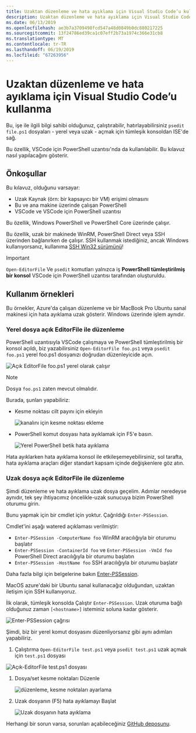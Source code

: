 ```yaml
---
title: Uzaktan düzenleme ve hata ayıklama için Visual Studio Code’u kullanma
description: Uzaktan düzenleme ve hata ayıklama için Visual Studio Code’u kullanma
ms.date: 06/13/2019
ms.openlocfilehash: ae3b7a3709498fcd547a48d0849b0dc880217225
ms.sourcegitcommit: 13f24786ed39ca1c07eff2b73a1974c366e31cb8
ms.translationtype: MT
ms.contentlocale: tr-TR
ms.lasthandoff: 06/19/2019
ms.locfileid: "67263956"
---
```

# <a name="using-visual-studio-code-for-remote-editing-and-debugging"></a>Uzaktan düzenleme ve hata ayıklama için Visual Studio Code’u kullanma

Bu, işe ile ilgili bilgi sahibi olduğunuz, çalıştırabilir, hatırlayabilirsiniz `psedit file.ps1` dosyaları - yerel veya uzak - açmak için tümleşik konsoldan ISE'de sağ.

Bu özellik, VSCode için PowerShell uzantısı'nda da kullanılabilir. Bu kılavuz nasıl yapılacağını gösterir.

## <a name="prerequisites"></a>Önkoşullar

Bu kılavuz, olduğunu varsayar:

- Uzak Kaynak (örn: bir kapsayıcı bir VM) erişimi olmasını
- Bu ve ana makine üzerinde çalışan PowerShell
- VSCode ve VSCode için PowerShell uzantısı

Bu özellik, Windows PowerShell ve PowerShell Core üzerinde çalışır.

Bu özellik, uzak bir makinede WinRM, PowerShell Direct veya SSH üzerinden bağlanırken de çalışır. SSH kullanmak istediğiniz, ancak Windows kullanıyorsanız, kullanıma [SSH Win32 sürümünü](https://github.com/PowerShell/Win32-OpenSSH)!

> [!IMPORTANT]
> `Open-EditorFile` Ve `psedit` komutları yalnızca iş **PowerShell tümleştirilmiş bir konsol** VSCode için PowerShell uzantısı tarafından oluşturuldu.

## <a name="usage-examples"></a>Kullanım örnekleri

Bu örnekler, Azure'da çalışan düzenleme ve bir MacBook Pro Ubuntu sanal makinesi için hata ayıklama uzak gösterir. Windows üzerinde işlem aynıdır.

### <a name="local-file-editing-with-open-editorfile"></a>Yerel dosya açık EditorFile ile düzenleme

PowerShell uzantısıyla VSCode çalışmaya ve PowerShell tümleştirilmiş bir konsol açıldı, biz yazabilirsiniz `Open-EditorFile foo.ps1` veya `psedit foo.ps1` yerel foo.ps1 dosyanızı doğrudan düzenleyicide açın.

![Açık EditorFile foo.ps1 yerel olarak çalışır](images/Using-VSCode-for-Remote-Editing-and-Debugging/1-open-local-file.png)

>[!NOTE]
> Dosya `foo.ps1` zaten mevcut olmalıdır.

Burada, şunları yapabiliriz:

- Kesme noktası cilt payını için ekleyin

  ![kanalını için kesme noktası ekleme](images/Using-VSCode-for-Remote-Editing-and-Debugging/2-adding-breakpoint-gutter.png)

- PowerShell komut dosyası hata ayıklamak için F5'e basın.

  ![Yerel PowerShell betik hata ayıklama](images/Using-VSCode-for-Remote-Editing-and-Debugging/3-local-debug.png)

Hata ayıklarken hata ayıklama konsol ile etkileşemeyebilirsiniz, sol tarafta, hata ayıklama araçları diğer standart kapsam içinde değişkenlere göz atın.

### <a name="remote-file-editing-with-open-editorfile"></a>Uzak dosya açık EditorFile ile düzenleme

Şimdi düzenleme ve hata ayıklama uzak dosya geçelim. Adımlar neredeyse aynıdır, tek şey ihtiyacımız öncelikle-uzak sunucuya bizim PowerShell oturumu girin.

Bunu yapmak için bir cmdlet için yoktur. Çağrıldığı `Enter-PSSession`.

Cmdlet'ini aşağı watered açıklaması verilmiştir:

- `Enter-PSSession -ComputerName foo` WinRM aracılığıyla bir oturumu başlatır
- `Enter-PSSession -ContainerId foo` ve `Enter-PSSession -VmId foo` PowerShell Direct aracılığıyla bir oturumu başlatın
- `Enter-PSSession -HostName foo` SSH aracılığıyla bir oturumu başlatır

Daha fazla bilgi için belgelerine bakın [Enter-PSSession](/powershell/module/microsoft.powershell.core/enter-pssession).

MacOS azure'daki bir Ubuntu sanal kullanacağız olduğundan, uzaktan iletişim için SSH kullanıyoruz.

İlk olarak, tümleşik konsolda Çalıştır `Enter-PSSession`. Uzak oturuma bağlı olduğunuz zaman `[<hostname>]` isteminiz soluna kadar gösterir.

![Enter-PSSession çağrısı](images/Using-VSCode-for-Remote-Editing-and-Debugging/4-enter-pssession.png)

Şimdi, biz bir yerel komut dosyasını düzenliyorsanız gibi aynı adımları yapabiliriz.

1. Çalıştırma `Open-EditorFile test.ps1` veya `psedit test.ps1` uzak açmak için `test.ps1` dosyası

  ![Açık-EditorFile test.ps1 dosyası](images/Using-VSCode-for-Remote-Editing-and-Debugging/5-open-remote-file.png)

1. Dosya/set kesme noktaları Düzenle

   ![düzenleme, kesme noktaları ayarlama](images/Using-VSCode-for-Remote-Editing-and-Debugging/6-set-breakpoints.png)

1. Uzak dosyanın (F5) hata ayıklamayı Başlat

   ![Uzak dosyanın hata ayıklama](images/Using-VSCode-for-Remote-Editing-and-Debugging/7-start-debugging.png)

Herhangi bir sorun varsa, sorunları açabileceğiniz [GitHub deposunu](https://github.com/powershell/vscode-powershell).
